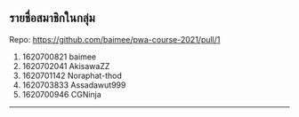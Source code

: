 ## รายชื่อสมาชิกในกลุ่ม

Repo: <https://github.com/baimee/pwa-course-2021/pull/1>

1. 1620700821 baimee
2. 1620702041 AkisawaZZ
3. 1620701142 Noraphat-thod
4. 1620703833 Assadawut999
5. 1620700946 CGNinja
----------------------------